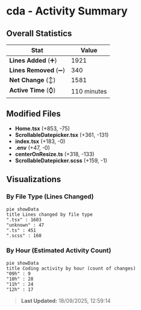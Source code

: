 # cda - Activity Summary 

## Overall Statistics

| Stat                   | Value                                                             |
| ---------------------- | ----------------------------------------------------------------- |
| **Lines Added** (➕)   | 1921                                          |
| **Lines Removed** (➖) | 340                                        |
| **Net Change** (↕)    | 1581                |
| **Active Time** (⌚)   | 110 minutes |


## Modified Files
- **Home.tsx** (+853, -75)
- **ScrollableDatepicker.tsx** (+361, -131)
- **index.tsx** (+183, -0)
- **.env** (+47, -0)
- **centerOnResize.ts** (+318, -133)
- **ScrollableDatepicker.scss** (+159, -1)

## Visualizations

### By File Type (Lines Changed)

```mermaid
pie showData
title Lines changed by file type
".tsx" : 1603
"unknown" : 47
".ts" : 451
".scss" : 160
```

### By Hour (Estimated Activity Count)

```mermaid
pie showData
title Coding activity by hour (count of changes)
"09h" : 9
"10h" : 28
"11h" : 24
"12h" : 17
```


> **Last Updated:** 18/09/2025, 12:59:14